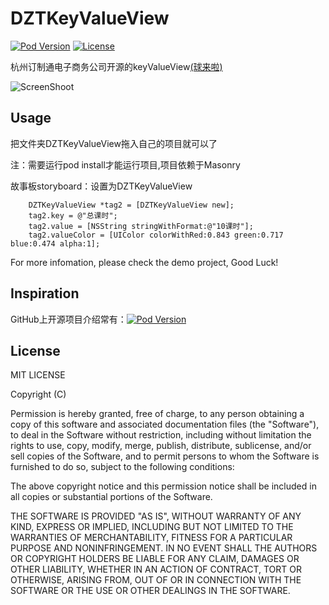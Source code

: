 DZTKeyValueView
=================


[![Pod Version](http://img.shields.io/cocoapods/p/KDCycleBannerView.svg)](http://blog.kingiol.com)
[![License](http://img.shields.io/cocoapods/l/KDCycleBannerView.svg)](http://blog.kingiol.com)


杭州订制通电子商务公司开源的keyValueView[(球来啦)](http://www.qiulaila.com)

![ScreenShoot](https://github.com/zhoujie903/keyValueViewDemo/raw/master/Screen%20Shot.png)

## Usage
把文件夹DZTKeyValueView拖入自己的项目就可以了

注：需要运行pod install才能运行项目,项目依赖于Masonry

故事板storyboard：设置为DZTKeyValueView

``` objc
	DZTKeyValueView *tag2 = [DZTKeyValueView new];
	tag2.key = @"总课时";
    tag2.value = [NSString stringWithFormat:@"10课时"];
    tag2.valueColor = [UIColor colorWithRed:0.843 green:0.717 blue:0.474 alpha:1];
```

For more infomation, please check the demo project, Good Luck!


## Inspiration

GitHub上开源项目介绍常有：[![Pod Version](http://img.shields.io/cocoapods/p/KDCycleBannerView.svg)](http://blog.kingiol.com)

## License

MIT LICENSE

Copyright (C)

Permission is hereby granted, free of charge, to any person obtaining a copy of this software and associated documentation files (the "Software"), to deal in the Software without restriction, including without limitation the rights to use, copy, modify, merge, publish, distribute, sublicense, and/or sell copies of the Software, and to permit persons to whom the Software is furnished to do so, subject to the following conditions:

The above copyright notice and this permission notice shall be included in all copies or substantial portions of the Software.

THE SOFTWARE IS PROVIDED "AS IS", WITHOUT WARRANTY OF ANY KIND, EXPRESS OR IMPLIED, INCLUDING BUT NOT LIMITED TO THE WARRANTIES OF MERCHANTABILITY, FITNESS FOR A PARTICULAR PURPOSE AND NONINFRINGEMENT. IN NO EVENT SHALL THE AUTHORS OR COPYRIGHT HOLDERS BE LIABLE FOR ANY CLAIM, DAMAGES OR OTHER LIABILITY, WHETHER IN AN ACTION OF CONTRACT, TORT OR OTHERWISE, ARISING FROM, OUT OF OR IN CONNECTION WITH THE SOFTWARE OR THE USE OR OTHER DEALINGS IN THE SOFTWARE.